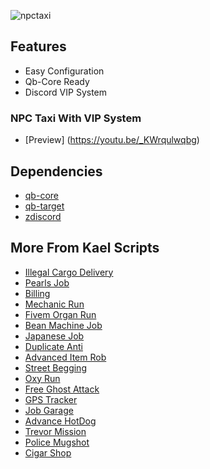 
![npctaxi](https://github.com/abdullasadi/kael-npctaxi-main/assets/17822126/ea34fb8a-ab54-4cb9-899e-6656c68214be)


## Features
- Easy Configuration
- Qb-Core Ready
- Discord VIP System

### NPC Taxi With VIP System
- [Preview] (https://youtu.be/_KWrqulwqbg)
## Dependencies
- [qb-core](https://github.com/qbcore-framework/qb-core)
- [qb-target](https://github.com/qbcore-framework/qb-target)
- [zdiscord](https://github.com/zfbx/zdiscord)

## More From Kael Scripts
- [Illegal Cargo Delivery](https://kael.tebex.io/package/5642002)
- [Pearls Job](https://kael.tebex.io/package/5672502)
- [Billing](https://kael.tebex.io/package/5624426)
- [Mechanic Run](https://kael.tebex.io/package/5684105)
- [Fivem Organ Run](https://kael.tebex.io/package/5677195)
- [Bean Machine Job](https://kael.tebex.io/package/5667470)
- [Japanese Job](https://kael.tebex.io/package/5617380)
- [Duplicate Anti](https://kael.tebex.io/package/5534122)
- [Advanced Item Rob](https://kael.tebex.io/package/5549462)
- [Street Begging](https://forum.cfx.re/t/fivem-street-begging-made-by-kael-scripts/5096244/7)
- [Oxy Run](https://forum.cfx.re/t/fivem-oxy-run-by-kael-script/5101946)
- [Free Ghost Attack](https://forum.cfx.re/t/fivem-ghost-attack-by-kael-scripts/5100620)
- [GPS Tracker](https://forum.cfx.re/t/fivem-gps-tracker-by-kael-scripts/5098948)
- [Job Garage](https://forum.cfx.re/t/fivem-job-garage-by-kael-scripts/5105236)
- [Advance HotDog](https://forum.cfx.re/t/fivem-advanced-hotdog-by-kael-scripts/5106703)
- [Trevor Mission](https://forum.cfx.re/t/fivem-trevor-mission-by-kael-scripts/5111679)
- [Police Mugshot](https://forum.cfx.re/t/fivem-police-mugshot/5121967)
- [Cigar Shop](https://forum.cfx.re/t/fivem-owned-cigar-shop/5115178)


